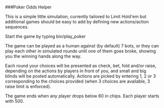 ###Poker Odds Helper

This is a simple little simulation, currently tailored to Limit Hold'em but additional games should be easy to add by defining new actions/action sequences.

Start the game by typing bin/play_poker

The game can be played as a human against (by default) 7 bots, or they can play each other in simulated rounds until one of them goes broke, showing you the winning hands along the way.

Each round your choices will be presented as check, bet, fold and/or raise, depending on the actions by players in front of you, and small and big blinds will be posted automatically.  Actions are picked by entering 1, 2 or 3 corresponding to the choices provided (when 3 choices are available, 3 raise limit is enforced).

The game ends when any player drops below 60 in chips.  Each player starts with 500.